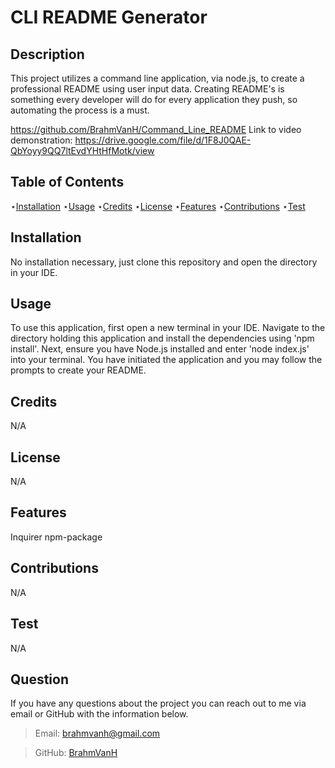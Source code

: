 # CLI README Generator

  
  ## Description 
  
  This project utilizes a command line application, via node.js, to create a professional README using user input data. Creating README's is something every developer will do for every application they push, so automating the process is a must.

  https://github.com/BrahmVanH/Command_Line_README
  Link to video demonstration: https://drive.google.com/file/d/1F8J0QAE-QbYoyy9QQ7ltEvdYHtHfMotk/view
  
  ## Table of Contents

  ⋆[Installation](#Installation)
  ⋆[Usage](#Usage)
  ⋆[Credits](#Credits)
  ⋆[License](#License)
  ⋆[Features](#Features)
  ⋆[Contributions](#Contributions)
  ⋆[Test](#Contributions)

  ## Installation 

  No installation necessary, just clone this repository and open the directory in your IDE.

  ## Usage

  To use this application, first open a new terminal in your IDE. Navigate to the directory holding this application and install the dependencies using 'npm install'. Next, ensure you have Node.js installed and enter 'node index.js' into your terminal. You have initiated the application and you  may follow the prompts to create your README.

  ## Credits 

  N/A

  ## License

  N/A
  
  ## Features

  Inquirer npm-package

  ## Contributions

  N/A

  ## Test

  N/A

  ## Question

  If you have any questions about the project you can reach out to me via email or GitHub with the information below. 

  >Email: brahmvanh@gmail.com 

  >GitHub: [BrahmVanH](https://github.com/BrahmVanH)

